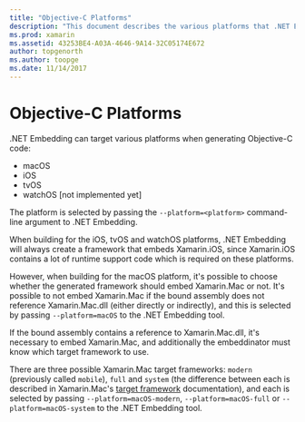 ```yaml
---
title: "Objective-C Platforms"
description: "This document describes the various platforms that .NET Embedding can target when working with Objective-C code. It discusses macOS, iOS, tvOS, and watchOS."
ms.prod: xamarin
ms.assetid: 43253BE4-A03A-4646-9A14-32C05174E672
author: topgenorth
ms.author: toopge
ms.date: 11/14/2017
---
```


# Objective-C Platforms

.NET Embedding can target various platforms when generating Objective-C code:

* macOS
* iOS
* tvOS
* watchOS [not implemented yet]

The platform is selected by passing the `--platform=<platform>` command-line
argument to .NET Embedding.

When building for the iOS, tvOS and watchOS platforms, .NET Embedding will
always create a framework that embeds Xamarin.iOS, since Xamarin.iOS contains
a lot of runtime support code which is required on these platforms.

However, when building for the macOS platform, it's possible to choose whether
the generated framework should embed Xamarin.Mac or not. It's possible to not
embed Xamarin.Mac if the bound assembly does not reference Xamarin.Mac.dll
(either directly or indirectly), and this is selected by passing
`--platform=macOS` to the .NET Embedding tool.

If the bound assembly contains a reference to Xamarin.Mac.dll, it's necessary
to embed Xamarin.Mac, and additionally the embeddinator must know which target
framework to use.

There are three possible Xamarin.Mac target frameworks: `modern` (previously
called `mobile`), `full` and `system` (the difference between each is
described in Xamarin.Mac's [target framework][1] documentation), and each is
selected by passing `--platform=macOS-modern`, `--platform=macOS-full` or
`--platform=macOS-system` to the .NET Embedding tool.

[1]: ~/mac/platform/target-framework.md
